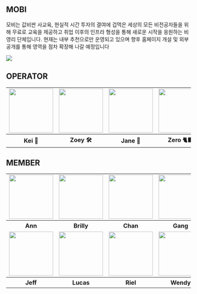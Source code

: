 
## MOBI

모비는 값비싼 사교육, 현실적 시간 투자의 결여에 겁먹은 세상의 모든 비전공자들을 위해 무료로 교육을 제공하고 취업 이후의 인프라 형성을 통해 새로운 시작을 응원하는 비영리 단체입니다. 
현재는 내부 추천으로만 운영되고 있으며 향후 홈페이지 개설 및 외부 공개를 통해 영역을 점차 확장해 나갈 예정입니다

<img src="https://dangimageserver.s3.ap-northeast-2.amazonaws.com/img/admin/mobi.jpeg"/>

## OPERATOR
<table>
  <tr>
    <td>
      <a href="https://github.com/yesoryeseul">
        <img src="https://avatars.githubusercontent.com/u/123865139?v=4" width="120px" height="120px"/>
      </a>
    </td>
    <td>
      <a href="https://github.com/zivivle">
        <img src="https://avatars.githubusercontent.com/u/123868471?v=4" width="120px" height="120px"/>
      </a>  
    </td>
    <td>
      <a href="https://github.com/JeongwooHam">
        <img src="https://avatars.githubusercontent.com/u/123251211?v=4" width="120px" height="120px"/>
      </a>
    </td>
    <td>
      <a href="https://github.com/Zero-1016">
        <img src="https://avatars.githubusercontent.com/u/115636461?v=4" width="120px" height="120px"/>
      </a>
    </td>
  </tr>
  <tr>
    <th>
      Kei 👑
    </th>
    <th>
      Zoey 🛠
    </th>
    <th>
      Jane 👾
    </th>
    <th>
      Zero 🐈‍⬛
    </th>
  </tr>
</table>


## MEMBER
<table>
  <tr>
      <td>
        <a href="https://github.com/Ahnjuhyeon">
          <img src="https://avatars.githubusercontent.com/u/134281116?v=4" width="120px" height="120px"/>
        </a>
      </td>
      <td>
        <a href="https://github.com/jjjiyoung0130">
          <img src="https://avatars.githubusercontent.com/u/142701370?v=4" width="120px" height="120px"/>
        </a>  
      </td>
      <td>
        <a href="https://github.com/snkchan">
          <img src="https://avatars.githubusercontent.com/u/144839872?v=4" width="120px" height="120px"/>
        </a>
      </td>
      <td>
        <a href="https://github.com/ijimlnosk">
          <img src="https://avatars.githubusercontent.com/u/98089768?v=4" width="120px" height="120px"/>
        </a>
      </td>
    </tr>
    <tr>
      <th>
        Ann
      </th>
      <th>
        Brilly
      </th>
      <th>
        Chan
      </th>
      <th>
        Gang
      </th>
    </tr>
    <tr>
      <td>
        <a href="https://github.com/TransparentDeveloper">
          <img src="https://avatars.githubusercontent.com/u/50646145?v=4" width="120px" height="120px"/>
        </a>
      </td>
      <td>
        <a href="https://github.com/KR-HeoJU">
          <img src="https://avatars.githubusercontent.com/u/142701420?v=4" width="120px" height="120px"/>
        </a>  
      </td>
      <td>
        <a href="https://github.com/keeprok">
          <img src="https://avatars.githubusercontent.com/u/140785214?v=4" width="120px" height="120px"/>
        </a>
      </td>
      <td>
        <a href="https://github.com/hayoung78">
          <img src="https://avatars.githubusercontent.com/u/142880051?v=4" width="120px" height="120px"/>
        </a>
      </td>
    </tr>
    <tr>
      <th>
        Jeff
      </th>
      <th>
        Lucas
      </th>
      <th>
        Riel
      </th>
      <th>
        Wendy
      </th>
    </tr>
</table>
